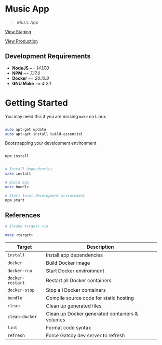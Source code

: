 # Music App

> _Music App_

[View Staging](#)

[View Production](#)

## Development Requirements

* **NodeJS** ~= *14.17.0*
* **NPM** ~= *7.17.0*
* **Docker** ~= *20.10.8*
* **GNU Make** ~= *4.2.1*

# Getting Started

You may need this if you are missing `make` on Linux

```bash

sudo apt-get update
sudo apt-get install build-essential

```

Bootstrapping your development environment

```bash

npm install

```

```bash

# Install dependencies
make install

# Build app
make bundle

# Start local development enviornment
npm start

```

## References

```bash
# Invoke targets via

make <target>

```

| Target            | Description |
| -----------       | ----------- |
| `install`         | Install app dependencies
| `docker`          | Build Docker image
| `docker-run`      | Start Docker environment
| `docker-restart`  | Restart all Docker containers
| `docker-stop`     | Stop all Docker containers
| `bundle`          | Compile source code for static hosting
| `clean`           | Clean up generated files
| `clean-docker`    | Clean up Docker generated containers & volumes
| `lint`            | Format code syntax
| `refresh`         | Force Gatsby dev server to refresh
